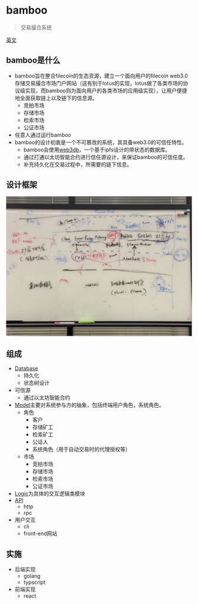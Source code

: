# bamboo

>  交易撮合系统

[英文](./README.md)

## bamboo是什么
- bamboo旨在整合filecoin的生态资源，建立一个面向用户的filecoin web3.0存储交易撮合市场门户网站（这有别于lotus的实现，lotus做了各类市场的协议级实现，而bamboo则为面向用户的各类市场的应用级实现），让用户便捷地全面获取链上以及链下的信息源。
	- 竞拍市场
	- 存储市场
	- 检索市场
	- 公证市场
- 任意人通过运行bamboo
- bamboo的设计初衷是一个不可篡改的系统，其具备web3.0的可信任特性。
	- bamboo会使用[web3db](https://github.com/mingzhutek/web3db-specs)，一个基于ipfs设计的带状态的数据库。
	- 通过打通以太坊智能合约进行信任源设计，来保证bamboo的可信任度。
	- 补充持久化在交易过程中，所需要的链下信息。

## 设计框架

![](./img/arch.png)

## 组成
- [Database](./database/Readme.md)
	- 持久化
	- 状态树设计
- 可信源
	- 通过以太坊智能合约
- [Model](./model/Readme.md)主要对系统参与方的抽象，包括终端用户角色，系统角色。
	- 角色
		- 客户
		- 存储矿工
		- 检索矿工
		- 公证人
		- 系统角色（用于自动交易时的代理授权等）
	- 市场 
		- 竞拍市场
		- 存储市场
		- 检索市场
		- 公证市场
- [Logic](./logic/Readme.md)为具体的交互逻辑类模块
- [API](./api/Readme.md)
	- http
	- rpc
- 用户交互
  - cli
  - front-end网站

## 实施
- 后端实现
  - golang
  - typscript
- 前端实现
  - react